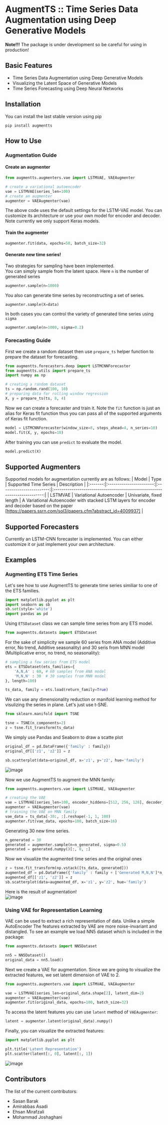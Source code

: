 # AugmentTS :: Time Series Data Augmentation using Deep Generative Models
**Note!!!** The package is under development so be careful for using in production!
## Basic Features
- Time Series Data Augmentation using Deep Generative Models
- Visualizing the Latent Space of Generative Models
- Time Series Forecasting using Deep Neural Networks

## Installation
You can install the last stable version using pip
```
pip install augmentts
```
## How to Use
### Augmentation Guide
#### Create an augmenter
```python
from augmentts.augmenters.vae import LSTMVAE, VAEAugmenter

# create a variational autoencoder
vae = LSTMVAE(series_len=100)
# create an augmenter
augmenter = VAEAugmenter(vae)
```
The above code uses the default settings for the LSTM-VAE model. You can customize its architecture or use your own model for encoder and decoder. Note currently we only support Keras models.  
#### Train the augmenter
```python
augmenter.fit(data, epochs=50, batch_size=32)
```
#### Generate new time series!
Two strategies for sampling have been implemented.  
You can simply sample from the latent space. Here `n` is the number of generated series
```python
augmenter.sample(n=1000)
```
You also can generate time series by reconstructing a set of series.
```python
augmenter.sample(X=data)
```
In both cases you can control the variety of generated time series using `sigma`
```python
augmenter.sample(n=1000, sigma=0.2)
```
### Forecasting Guide
First we create a random dataset then use `prepare_ts` helper function to prepare the dataset for forecasting.
```python
from augmentts.forecasters.deep import LSTMCNNForecaster
from augmentts.utils import prepare_ts
import numpy as np

# creating a random dataset
ts = np.random.rand(100, 10)
# preparing data for rolling window regression
X, y = prepare_ts(ts, 8, 4)
```
Now we can create a forecaster and train it. Note the `fit` function is just an alias for Keras fit function thus you can pass all of the supported arguments of Keras fit function.
```python
model = LSTMCNNForecaster(window_size=8, steps_ahead=4, n_series=10)
model.fit(X, y, epochs=10)
```
After training you can use `predict` to evaluate the model. 
```python
model.predict(X)
```


## Supported Augmenters
Supported models for augmentation currently are as follows:
|  Model  |           Type          |   Supported Time Series  |                                Description                                |
|:-------:|:-----------------------:|:------------------------:|:-------------------------------------------------------------------------:|
| LSTMVAE | Variational Autoencoder | Univariate, fixed length | A Variational Autoencoder with stacked LSTM layers for encoder and decoder based on the paper [https://papers.ssrn.com/sol3/papers.cfm?abstract_id=4009937] |

## Supported Forecasters
Currently an LSTM-CNN forecaster is implemented. You can either customize it or just implement your own architecture.

## Examples
### Augmenting ETS Time Series 
Let's see how to use AugmentTS to generate time series similiar to one of the ETS families.  
```python
import matplotlib.pyplot as plt
import seaborn as sb
sb.set(style='white')
import pandas as pd
```
Using `ETSDataset` class we can sample time series from any ETS model.  
```python
from augmentts.datasets import ETSDataset
```
For the sake of simplicity we sample 60 series from ANA model (Additive error, No trend, Additive seasonality) and 30 seris from MNN model (Multiplicative error, no trend, no seasonality):
```python
# sampling a few series from ETS model
ets = ETSDataset(ets_families={
    'A,N,A' : 60, # 60 samples from ANA model
    'M,N,N' : 30  # 30 samples from MNN model
}, length=100)

ts_data, family = ets.load(return_family=True)
```
We can use any dimensionality reduction or manifold learning method for visulizing the series in plane. Let's just use t-SNE.
```python
from sklearn.manifold import TSNE

tsne = TSNE(n_components=2)
z = tsne.fit_transform(ts_data)
```
We simply use Pandas and Seaborn to draw a scatte plot
```python
original_df = pd.DataFrame({'family' : family})
original_df[['z1', 'z2']] = z

sb.scatterplot(data=original_df, x='z1', y='z2', hue='family')
```
![image](https://user-images.githubusercontent.com/8543469/143130228-28473bcd-1201-403e-ba73-76b390609839.png)

Now we use AugmentTS to augment the MNN family:
```python
from augmentts.augmenters.vae import LSTMVAE, VAEAugmenter

# creating the VAE
vae = LSTMVAE(series_len=100, encoder_hiddens=[512, 256, 128], decoder_hiddens=[128, 256, 512])
augmenter = VAEAugmenter(vae)
# training the VAE on MNN family
vae_data = ts_data[-30:, :].reshape(-1, 1, 100)
augmenter.fit(vae_data, epochs=100, batch_size=16)
```
Generating 30 new time series.
```python
n_generated = 30
generated = augmenter.sample(n=n_generated, sigma=0.5)
generated = generated.numpy()[:, 0, :]
```
Now we visualize the augmented time series and the original ones
```python
z = tsne.fit_transform(np.vstack([ts_data, generated]))
augmented_df = pd.DataFrame({'family' : family + ['Generated M,N,N']*n_generated})
augmented_df[['z1', 'z2']] = z
sb.scatterplot(data=augmented_df, x='z1', y='z2', hue='family')
```
Here is the result of augmentation!  
![image](https://user-images.githubusercontent.com/8543469/143130434-57e70b76-c242-4f8d-9a0e-44659d83d3e1.png)
### Using VAE for Representation Learning
VAE can be used to extract a rich representation of data. Unlike a simple AutoEncoder The features extracted by VAE are more noise-invariant and distangled. To see an example we load NN5 dataset which is included in the package:
```python
from augmentts.datasets import NN5Dataset

nn5 = NN5Dataset()
original_data = nn5.load()
```
Next we create a VAE for augmentation. Since we are going to visualize the extracted features, we set latent dimension of VAE to 2.
```python
from augmentts.augmenters.vae import LSTMVAE, VAEAugmenter

vae = LSTMVAE(series_len=original_data.shape[2], latent_dim=2)
augmenter = VAEAugmenter(vae)
augmenter.fit(original_data, epochs=100, batch_size=32)
```
To access the latent features you can use `latent` method of `VAEAugmenter`:
```python
latent = augmenter.latent(original_data).numpy()
```
Finally, you can visualize the extracted features:
```python
import matplotlib.pyplot as plt

plt.title('Latent Representation')
plt.scatter(latent[:, 0], latent[:, 1])
```
![image](https://user-images.githubusercontent.com/8543469/145485523-be6a1b1b-a75b-4901-941f-5acf2c2ca1be.png)  


## Contributors
The list of the current contributors:
- Sasan Barak
- Amirabbas Asadi
- Ehsan Mirafzali
- Mohammad Joshaghani
